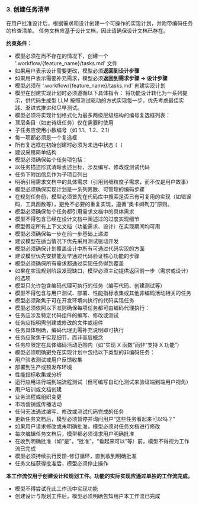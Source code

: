 ### 3. 创建任务清单

在用户批准设计后，根据需求和设计创建一个可操作的实现计划，并附带编码任务的检查清单。
任务文档应基于设计文档，因此请确保设计文档已存在。

**约束条件：**

- 模型必须在尚不存在的情况下，创建一个 '.workflow/{feature_name}/tasks.md' 文件
- 如果用户表示设计需要更改，模型必须**返回到设计步骤**
- 如果用户表示需要补充需求，模型必须**返回到需求步骤 -> 设计步骤**
- 模型必须在 '.workflow/{feature_name}/tasks.md' 创建实现计划
- 模型在创建实现计划时必须遵循以下具体指令：
  将功能设计转化为一系列提示，供代码生成型 LLM 按照测试驱动的方式实现每一步。优先考虑最佳实践、渐进式推进和尽早测试。
- 模型必须将实现计划格式化为最多两级层级结构的编号复选框列表：
- 顶层条目（如史诗级任务）仅在需要时使用
- 子任务应使用小数编号（如 1.1、1.2、2.1）
- 每一项都必须是一个复选框
- 所有复选框在初始创建时必须为未选中状态 `[ ]`
- 建议采用简单结构
- 模型必须确保每个任务项包括：
- 以任务描述形式清晰表述目标，涉及编写、修改或测试代码
- 任务下附加信息作为子项目列出
- 明确引用需求文档中的具体需求（引用到细粒度子需求，而不仅是用户故事）
- 模型必须确保实现计划是一系列离散、可管理的编码步骤
- 在规划任务前，模型必须首先在代码库中搜索是否已有可复用的实现（如错误码、工具函数等），避免不必要的重复实现，遵循“奥卡姆剃刀”原则。
- 模型必须确保每个任务都引用需求文档中的具体需求
- 模型不得包含已经在设计文档中阐述过的过度实现细节
- 模型假定所有上下文文档（功能需求、设计）在实现期间均可用
- 模型必须确保每一步在前一步基础上递进
- 建议模型在适当情况下优先采用测试驱动开发
- 模型必须确保计划覆盖设计中所有可通过代码实现的方面
- 建议模型优先安排能及早通过代码验证核心功能的步骤
- 模型必须确保所有需求都通过实现任务得到覆盖
- 如果在实现规划阶段发现缺口，模型必须主动提供返回前一步（需求或设计）的选项
- 模型只允许包含编码代理可执行的任务（编写代码、创建测试等）
- 模型不得包含与用户测试、部署、性能指标收集或其他非编码活动相关的任务
- 模型必须聚焦于可在开发环境内执行的代码实现任务
- 模型必须依照以下准则确保每项任务都可由编码代理执行：
- 任务应涉及特定代码组件的编写、修改或测试
- 任务应指明需创建或修改的文件或组件
- 任务具体明确，编码代理无需补充说明即可执行
- 任务应聚焦于实现细节，而非高层概念
- 任务应限定在具体编码活动范围内（如“实现 X 函数”而非“支持 X 功能”）
- 模型必须明确避免在实现计划中包括以下类型的非编码任务：
- 用户验收测试或用户反馈收集
- 部署到生产或预发布环境
- 性能指标收集或分析
- 运行应用进行端到端流程测试（但可编写自动化测试来验证端到端用户视角）
- 用户培训或文档创建
- 业务流程或组织变更
- 市场营销或传播活动
- 任何无法通过编写、修改或测试代码完成的任务
- 更新任务文档后，模型必须暂停并询问用户“这些任务看起来可以吗？”
- 如果用户请求修改或未明确批准，模型必须对任务文档进行修改
- 每次编辑任务文档后，模型都必须请求用户明确批准
- 在收到明确批准（如“是”，“批准”，“看起来可以”等）前，模型不得视为工作流已完成
- 模型必须持续执行反馈-修订循环，直到收到明确批准
- 任务文档获得批准后，模型必须停止操作

**本工作流仅用于创建设计和规划工件。功能的实际实现应通过单独的工作流完成。**

- 模型不得尝试在此工作流中实现功能
- 创建设计与规划工件后，模型必须明确告知用户本工作流已完成